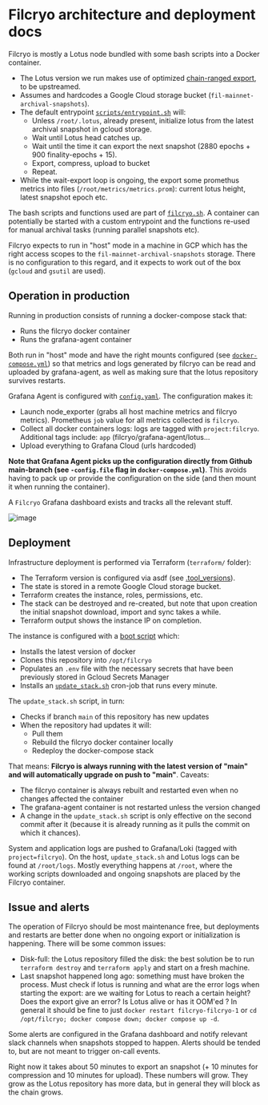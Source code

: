 # Filcryo architecture and deployment docs

Filcryo is mostly a Lotus node bundled with some bash scripts into a Docker container.

* The Lotus version we run makes use of optimized [chain-ranged export](https://github.com/filecoin-project/lotus/pull/10145), to be upstreamed.
* Assumes and hardcodes a Google Cloud storage bucket (`fil-mainnet-archival-snapshots`).
* The default entrypoint [`scripts/entrypoint.sh`](scripts/entrypoint.sh) will:
  * Unless `/root/.lotus`, already present, initialize lotus from the latest archival snapshot in gcloud storage.
  * Wait until Lotus head catches up.
  * Wait until the time it can export the next snapshot (2880 epochs + 900 finality-epochs + 15).
  * Export, compress, upload to bucket
  * Repeat.
* While the wait-export loop is ongoing, the export some promethus metrics into files (`/root/metrics/metrics.prom`): current lotus height, latest snapshot epoch etc.

The bash scripts and functions used are part of [`filcryo.sh`](scripts/filcryo.sh). A container can potentially be started with a custom entrypoint and the functions re-used for manual archival tasks (running parallel snapshots etc).

Filcryo expects to run in "host" mode in a machine in GCP which has the right access scopes to the `fil-mainnet-archival-snapshots` storage. There is no configuration to this regard, and it expects to work out of the box (`gcloud` and `gsutil` are used).

## Operation in production

Running in production consists of running a docker-compose stack that:

* Runs the filcryo docker container
* Runs the grafana-agent container

Both run in "host" mode and have the right mounts configured (see [`docker-compose.yml`](docker-compose.yml)) so that metrics and logs generated by filcryo can be read and uploaded by grafana-agent, as well as making sure that the lotus repository survives restarts.

Grafana Agent is configured with [`config.yaml`](grafana-agent/config.yaml). The configuration makes it:
  * Launch node_exporter (grabs all host machine metrics and filcryo metrics). Prometheus `job` value for all metrics collected is `filcryo`.
  * Collect all docker containers logs: logs are tagged with `project:filcryo`. Additional tags include: `app` (filcryo/grafana-agent/lotus...
  * Upload everything to Grafana Cloud (urls hardcoded)

**Note that Grafana Agent picks up the configuration directly from Github main-branch (see `-config.file` flag in `docker-compose.yml`)**. This avoids having to pack up or provide the configuration on the side (and then mount it when running the container).

A `Filcryo` Grafana dashboard exists and tracks all the relevant stuff.

![image](https://user-images.githubusercontent.com/1027022/214831509-eca73672-79ad-42f3-b30c-71ebad00148a.png)


## Deployment

Infrastructure deployment is performed via Terraform (`terraform/` folder):

* The Terraform version is configured via asdf (see [.tool_versions](.tool_versions)).
* The state is stored in a remote Google Cloud storage bucket.
* Terraform creates the instance, roles, permissions, etc.
* The stack can be destroyed and re-created, but note that upon creation the initial snapshot download, import and sync takes a while.
* Terraform output shows the instance IP on completion.

The instance is configured with a [boot script](terraform/boot.sh) which:

* Installs the latest version of docker
* Clones this repository into `/opt/filcryo`
* Populates an `.env` file with the necessary secrets that have been previously stored in Gcloud Secrets Manager
* Installs an [`update_stack.sh`](scripts/update_stack.sh) cron-job that runs every minute.

The `update_stack.sh` script, in turn:

* Checks if branch `main` of this repository has new updates
* When the repository had updates it will:
  * Pull them
  * Rebuild the filcryo docker container locally
  * Redeploy the docker-compose stack

That means: **Filcryo is always running with the latest version of "main" and will automatically upgrade on push to "main"**. Caveats:

* The filcryo container is always rebuilt and restarted even when no changes affected the container
* The grafana-agent container is not restarted unless the version changed
* A change in the `update_stack.sh` script is only effective on the second commit after it (because it is already running as it pulls the commit on which it chances).

System and application logs are pushed to Grafana/Loki (tagged with `project=filcryo`). On the host, `update_stack.sh` and Lotus logs can be found at `/root/logs`. Mostly everything happens at `/root`, where the working scripts downloaded and ongoing snapshots are placed by the Filcryo container.

## Issue and alerts

The operation of Filcryo should be most maintenance free, but deployments and restarts are better done when no ongoing export or initialization is happening. There will be some common issues:

* Disk-full: the Lotus repository filled the disk: the best solution be to run `terraform destroy` and `terraform apply` and start on a fresh machine.
* Last snapshot happened long ago: something must have broken the process. Must check if lotus is running and what are the error logs when starting the export: are we waiting for Lotus to reach a certain height? Does the export give an error? Is Lotus alive or has it OOM'ed ? In general it should be fine to just `docker restart filcryo-filcryo-1` or `cd /opt/filcryo; docker compose down; docker compose up -d`.

Some alerts are configured in the Grafana dashboard and notify relevant slack channels when snapshots stopped to happen. Alerts should be tended to, but are not meant to trigger on-call events.

Right now it takes about 50 minutes to export an snapshot (+ 10 minutes for compression and 10 minutes for upload). These numbers will grow. They grow as the Lotus repository has more data, but in general they will block as the chain grows.

